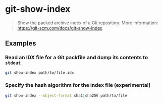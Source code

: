 # git-show-index

> Show the packed archive index of a Git repository. More information: <https://git-scm.com/docs/git-show-index>.

## Examples

### Read an IDX file for a Git packfile and dump its contents to `stdout`

```bash
git show-index path/to/file.idx
```

### Specify the hash algorithm for the index file (experimental)

```bash
git show-index --object-format sha1|sha256 path/to/file
```
